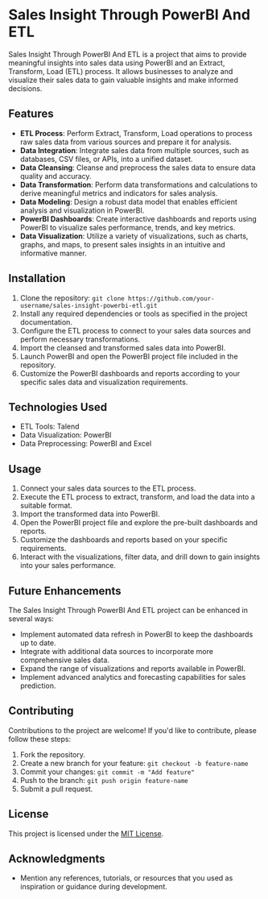 # Sales Insight Through PowerBI And ETL

Sales Insight Through PowerBI And ETL is a project that aims to provide meaningful insights into sales data using PowerBI and an Extract, Transform, Load (ETL) process. It allows businesses to analyze and visualize their sales data to gain valuable insights and make informed decisions.

## Features

- **ETL Process**: Perform Extract, Transform, Load operations to process raw sales data from various sources and prepare it for analysis.
- **Data Integration**: Integrate sales data from multiple sources, such as databases, CSV files, or APIs, into a unified dataset.
- **Data Cleansing**: Cleanse and preprocess the sales data to ensure data quality and accuracy.
- **Data Transformation**: Perform data transformations and calculations to derive meaningful metrics and indicators for sales analysis.
- **Data Modeling**: Design a robust data model that enables efficient analysis and visualization in PowerBI.
- **PowerBI Dashboards**: Create interactive dashboards and reports using PowerBI to visualize sales performance, trends, and key metrics.
- **Data Visualization**: Utilize a variety of visualizations, such as charts, graphs, and maps, to present sales insights in an intuitive and informative manner.

## Installation

1. Clone the repository: `git clone https://github.com/your-username/sales-insight-powerbi-etl.git`
2. Install any required dependencies or tools as specified in the project documentation.
3. Configure the ETL process to connect to your sales data sources and perform necessary transformations.
4. Import the cleansed and transformed sales data into PowerBI.
5. Launch PowerBI and open the PowerBI project file included in the repository.
6. Customize the PowerBI dashboards and reports according to your specific sales data and visualization requirements.

## Technologies Used

- ETL Tools: Talend
- Data Visualization: PowerBI
- Data Preprocessing: PowerBI and Excel

## Usage

1. Connect your sales data sources to the ETL process.
2. Execute the ETL process to extract, transform, and load the data into a suitable format.
3. Import the transformed data into PowerBI.
4. Open the PowerBI project file and explore the pre-built dashboards and reports.
5. Customize the dashboards and reports based on your specific requirements.
6. Interact with the visualizations, filter data, and drill down to gain insights into your sales performance.

## Future Enhancements

The Sales Insight Through PowerBI And ETL project can be enhanced in several ways:

- Implement automated data refresh in PowerBI to keep the dashboards up to date.
- Integrate with additional data sources to incorporate more comprehensive sales data.
- Expand the range of visualizations and reports available in PowerBI.
- Implement advanced analytics and forecasting capabilities for sales prediction.

## Contributing

Contributions to the project are welcome! If you'd like to contribute, please follow these steps:
1. Fork the repository.
2. Create a new branch for your feature: `git checkout -b feature-name`
3. Commit your changes: `git commit -m "Add feature"`
4. Push to the branch: `git push origin feature-name`
5. Submit a pull request.

## License

This project is licensed under the [MIT License](LICENSE).

## Acknowledgments

- Mention any references, tutorials, or resources that you used as inspiration or guidance during development.
